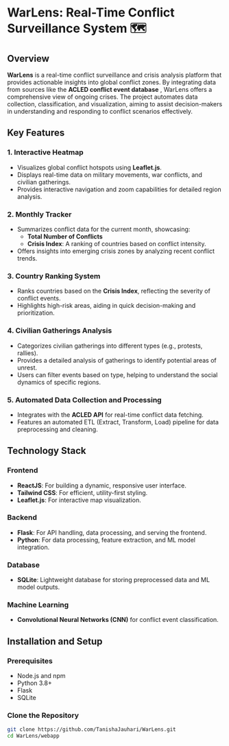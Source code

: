
# **WarLens: Real-Time Conflict Surveillance System** 🗺️

## **Overview**
**WarLens** is a real-time conflict surveillance and crisis analysis platform that provides actionable insights into global conflict zones. By integrating data from sources like the **ACLED conflict event database** , WarLens offers a comprehensive view of ongoing crises. The project automates data collection, classification, and visualization, aiming to assist decision-makers in understanding and responding to conflict scenarios effectively.

## **Key Features**
### 1. **Interactive Heatmap**
   - Visualizes global conflict hotspots using **Leaflet.js**.
   - Displays real-time data on military movements, war conflicts, and civilian gatherings.
   - Provides interactive navigation and zoom capabilities for detailed region analysis.

### 2. **Monthly Tracker**
   - Summarizes conflict data for the current month, showcasing:
     - **Total Number of Conflicts**
     - **Crisis Index**: A ranking of countries based on conflict intensity.
   - Offers insights into emerging crisis zones by analyzing recent conflict trends.

### 3. **Country Ranking System**
   - Ranks countries based on the **Crisis Index**, reflecting the severity of conflict events.
   - Highlights high-risk areas, aiding in quick decision-making and prioritization.

### 4. **Civilian Gatherings Analysis**
   - Categorizes civilian gatherings into different types (e.g., protests, rallies).
   - Provides a detailed analysis of gatherings to identify potential areas of unrest.
   - Users can filter events based on type, helping to understand the social dynamics of specific regions.

### 5. **Automated Data Collection and Processing**
   - Integrates with the **ACLED API** for real-time conflict data fetching.
   - Features an automated ETL (Extract, Transform, Load) pipeline for data preprocessing and cleaning.

## **Technology Stack**
### **Frontend**
- **ReactJS**: For building a dynamic, responsive user interface.
- **Tailwind CSS**: For efficient, utility-first styling.
- **Leaflet.js**: For interactive map visualization.

### **Backend**
- **Flask**: For API handling, data processing, and serving the frontend.
- **Python**: For data processing, feature extraction, and ML model integration.

### **Database**
- **SQLite**: Lightweight database for storing preprocessed data and ML model outputs.

### **Machine Learning**
- **Convolutional Neural Networks (CNN)** for conflict event classification. 

## **Installation and Setup**

### **Prerequisites**
- Node.js and npm
- Python 3.8+
- Flask
- SQLite

### **Clone the Repository**
```bash
git clone https://github.com/TanishaJauhari/WarLens.git
cd WarLens/webapp

